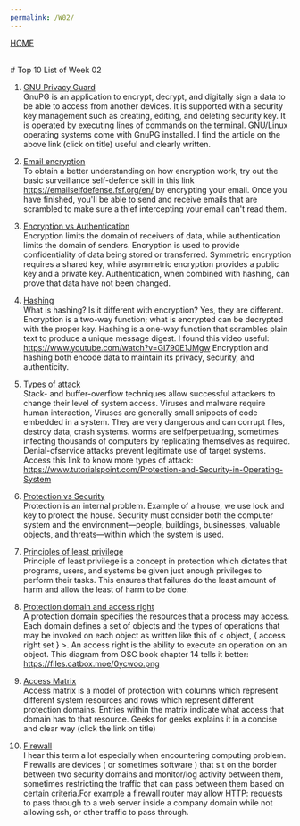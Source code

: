 ```yaml
---
permalink: /W02/
---
```

[HOME](../)

<br>
# Top 10 List of Week 02

1. [GNU Privacy Guard](https://medium.com/kode-dan-kodean/belajar-memakai-gnu-privacy-guard-gnupg-gpg-3944e19dba91)<br>
GnuPG is an application to encrypt, decrypt, and digitally sign a data to be able to access from another devices. It is supported with a security key management such as creating, editing, and deleting security key. It is operated by executing lines of commands on the terminal. GNU/Linux operating systems come with GnuPG installed. I find the article on the above link (click on title) useful and clearly written.

2. [Email encryption](https://emailselfdefense.fsf.org/en/)<br>
To obtain a better understanding on how encryption work, try out the basic surveillance self-defence skill in this link https://emailselfdefense.fsf.org/en/ by encrypting your email. Once you have finished, you'll be able to send and receive emails that are scrambled to make sure a thief intercepting your email can't read them.

3. [Encryption vs Authentication](https://www.cs.uic.edu/~jbell/CourseNotes/OperatingSystems/)<br>
Encryption limits the domain of receivers of data, while authentication limits the domain of senders. Encryption is used to provide confidentiality of data being stored or transferred. Symmetric encryption requires a shared key, while asymmetric encryption provides a public key and a private key. Authentication, when combined with hashing, can prove that data have not been changed. 

4. [Hashing](https://www.cs.uic.edu/~jbell/CourseNotes/OperatingSystems/)<br>
What is hashing? Is it different with encryption? Yes, they are different. Encryption is a two-way function; what is encrypted can be decrypted with the proper key. Hashing is a one-way function that scrambles plain text to produce a unique message digest. I found this video useful: https://www.youtube.com/watch?v=GI790E1JMgw
Encryption and hashing both encode data to maintain its privacy, security, and authenticity. 

5. [Types of attack](https://www.tutorialspoint.com/Protection-and-Security-in-Operating-Systemhttps://www.tutorialspoint.com/Protection-and-Security-in-Operating-System)<br>
Stack- and buffer-overflow techniques allow successful attackers to change their level of system access. Viruses and malware require human interaction, Viruses are generally small snippets of code embedded in a system. They are very dangerous and can corrupt files, destroy data, crash systems. worms are selfperpetuating, sometimes infecting thousands of computers by replicating themselves as required. Denial-ofservice attacks prevent legitimate use of target systems. 
Access this link to know more types of attack: https://www.tutorialspoint.com/Protection-and-Security-in-Operating-System

6. [Protection vs Security]()<br>
Protection is an internal problem. Example of a house, we use lock and key to protect the house. Security must consider both the computer system and the environment—people, buildings, businesses, valuable objects, and threats—within which the system is used. 

7. [Principles of least privilege]()<br>
Principle of least privilege is a concept in protection which dictates that programs, users, and systems be given just enough privileges to perform their tasks. This ensures that failures do the least amount of harm and allow the least of harm to be done.

8. [Protection domain and access right]()<br>
A protection domain specifies the resources that a process may access. Each domain defines a set of objects and the types of operations that may be invoked on each object as written like this of < object, { access right set } >. An access right is the ability to execute an operation on an object. This diagram from OSC book chapter 14 tells it better: https://files.catbox.moe/0ycwoo.png

9. [Access Matrix](https://www.geeksforgeeks.org/access-matrix-in-operating-system/#:~:text=Access%20Matrix%20is%20a%20security,with%20respect%20to%20each%20objec)<br>
Access matrix is a model of protection with columns which represent different system resources and rows which represent different protection domains. Entries within the matrix indicate what access that domain has to that resource. Geeks for geeks explains it in a concise and clear way (click the link on title)

10. [Firewall](http://codex.cs.yale.edu/avi/os-book/OS10/)<br>
I hear this term a lot especially when encountering computing problem. Firewalls are devices ( or sometimes software ) that sit on the border between two security domains and monitor/log activity between them, sometimes restricting the traffic that can pass between them based on certain criteria.For example a firewall router may allow HTTP: requests to pass through to a web server inside a company domain while not allowing ssh, or other traffic to pass through.

